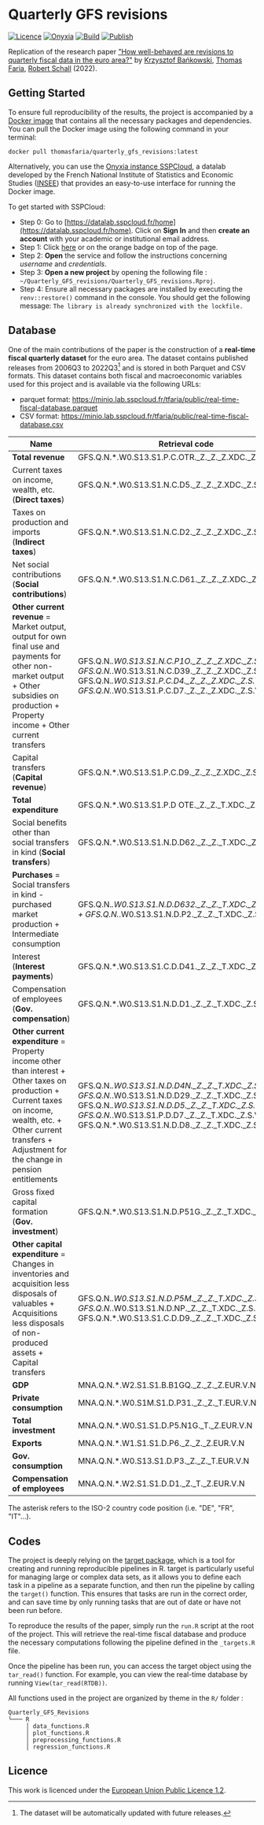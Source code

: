 # Quarterly GFS revisions

[![Licence](https://img.shields.io/badge/Licence-EUPL--1.2-001489)](https://joinup.ec.europa.eu/collection/eupl/eupl-text-eupl-12)
[![Onyxia](https://img.shields.io/badge/Launch-Datalab-orange?logo=R)](https://datalab.sspcloud.fr/launcher/ide/rstudio?autoLaunch=true&service.image.pullPolicy=«Always»&service.image.custom.enabled=true&service.image.custom.version=«thomasfaria%2Fquarterly_gfs_revisions%3Alatest»&security.allowlist.enabled=false&onyxia.friendlyName=«QGFS»)
[![Build](https://img.shields.io/github/actions/workflow/status/ThomasFaria/Quarterly_GFS_revisions/build-image.yaml?label=Build
)](https://hub.docker.com/repository/docker/thomasfaria/quarterly_gfs_revisions)
[![Publish](https://img.shields.io/github/actions/workflow/status/ThomasFaria/Quarterly_GFS_revisions/publish.yaml?label=Paper&style=flat)](https://thomasfaria.github.io/Quarterly_GFS_revisions/)

Replication of the research paper ["How well-behaved are revisions to quarterly fiscal data in the euro area?"](https://thomasfaria.github.io/Quarterly_GFS_revisions/) by [Krzysztof Bańkowski](https://www.ecb.europa.eu/pub/research/authors/profiles/krzysztof-bankowski.fr.html), [Thomas Faria](https://www.ecb.europa.eu/pub/research/authors/profiles/thomas-faria.fr.html), [Robert Schall](https://www.ecb.europa.eu/pub/research/authors/profiles/robert-schall.fr.html) (2022).

## Getting Started

To ensure full reproducibility of the results, the project is accompanied by a [Docker image](https://hub.docker.com/r/thomasfaria/quarterly_gfs_revisions) that contains all the necessary packages and dependencies. You can pull the Docker image using the following command in your terminal:

```
docker pull thomasfaria/quarterly_gfs_revisions:latest
```

Alternatively, you can use the [Onyxia instance SSPCloud](https://github.com/InseeFrLab/onyxia-web), a datalab developed by the French National Institute of Statistics and Economic Studies ([INSEE](https://www.insee.fr/fr/accueil)) that provides an easy-to-use interface for running the Docker image.

To get started with SSPCloud:

- Step 0: Go to [https://datalab.sspcloud.fr/home](https://datalab.sspcloud.fr/home). Click on **Sign In** and then **create an account** with your academic or institutional email address.
- Step 1: Click [here](https://datalab.sspcloud.fr/launcher/ide/rstudio?autoLaunch=true&service.image.pullPolicy=«Always»&service.image.custom.enabled=true&service.image.custom.version=«thomasfaria%2Fquarterly_gfs_revisions%3Alatest»&security.allowlist.enabled=false&onyxia.friendlyName=«QGFS») or on the orange badge on top of the page.
- Step 2: **Open** the service and follow the instructions concerning *username* and *credentials*.
- Step 3: **Open a new project** by opening the following file : `~/Quarterly_GFS_revisions/Quarterly_GFS_revisions.Rproj`.
- Step 4: Ensure all necessary packages are installed by executing the ```renv::restore()``` command in the console. You should get the following message: `The library is already synchronized with the lockfile.`

## Database

One of the main contributions of the paper is the construction of a **real-time fiscal quarterly dataset** for the euro area. The dataset contains published releases from 2006Q3 to 2022Q3[^1] and is stored in both Parquet and CSV formats. This dataset contains both fiscal and macroeconomic variables used for this project and is available via the following URLs:

- parquet format: https://minio.lab.sspcloud.fr/tfaria/public/real-time-fiscal-database.parquet
- CSV format: https://minio.lab.sspcloud.fr/tfaria/public/real-time-fiscal-database.csv

| Name      | Retrieval code |
| ----------- | ----------- |
|**Total revenue** |GFS.Q.N.*.W0.S13.S1.P.C.OTR._Z._Z._Z.XDC._Z.S.V.N._T|
|Current taxes on income, wealth, etc. (**Direct taxes**)| GFS.Q.N.*.W0.S13.S1.N.C.D5._Z._Z._Z.XDC._Z.S.V.N._T|
|Taxes on production and imports (**Indirect taxes**) |GFS.Q.N.*.W0.S13.S1.N.C.D2._Z._Z._Z.XDC._Z.S.V.N._T|
|Net social contributions (**Social contributions**) |GFS.Q.N.*.W0.S13.S1.N.C.D61._Z._Z._Z.XDC._Z.S.V.N._T|
|**Other current revenue** = Market output, output for own final use and payments for other non-market output + Other subsidies on production + Property income + Other current transfers |GFS.Q.N.*.W0.S13.S1.N.C.P1O._Z._Z._Z.XDC._Z.S.V.N._T + GFS.Q.N.*.W0.S13.S1.N.C.D39._Z._Z._Z.XDC._Z.S.V.N._T + GFS.Q.N.*.W0.S13.S1.P.C.D4._Z._Z._Z.XDC._Z.S.V.N._T + GFS.Q.N.*.W0.S13.S1.P.C.D7._Z._Z._Z.XDC._Z.S.V.N._T|
|Capital transfers (**Capital revenue**) |GFS.Q.N.*.W0.S13.S1.P.C.D9._Z._Z._Z.XDC._Z.S.V.N._T|
|**Total expenditure**| GFS.Q.N.*.W0.S13.S1.P.D OTE._Z._Z._T.XDC._Z.S.V.N._T|
|Social benefits other than social transfers in kind (**Social transfers**)| GFS.Q.N.*.W0.S13.S1.N.D.D62._Z._Z._T.XDC._Z.S.V.N._T|
|**Purchases** = Social transfers in kind - purchased market production + Intermediate consumption| GFS.Q.N.*.W0.S13.S1.N.D.D632._Z._Z._T.XDC._Z.S.V.N._T + GFS.Q.N.*.W0.S13.S1.N.D.P2._Z._Z._T.XDC._Z.S.V.N._T|
Interest (**Interest payments**) | GFS.Q.N.*.W0.S13.S1.C.D.D41._Z._Z._T.XDC._Z.S.V.N._T|
|Compensation of employees (**Gov. compensation**)| GFS.Q.N.*.W0.S13.S1.N.D.D1._Z._Z._T.XDC._Z.S.V.N._T|
|**Other current expenditure** = Property income other than interest + Other taxes on production + Current taxes on income, wealth, etc. + Other current transfers + Adjustment for the change in pension entitlements| GFS.Q.N.*.W0.S13.S1.N.D.D4N._Z._Z._T.XDC._Z.S.V.N._T + GFS.Q.N.*.W0.S13.S1.N.D.D29._Z._Z._T.XDC._Z.S.V.N._T + GFS.Q.N.*.W0.S13.S1.N.D.D5._Z._Z._T.XDC._Z.S.V.N._T + GFS.Q.N.*.W0.S13.S1.P.D.D7._Z._Z._T.XDC._Z.S.V.N._T + GFS.Q.N.*.W0.S13.S1.N.D.D8._Z._Z._T.XDC._Z.S.V.N._T|
|Gross fixed capital formation (**Gov. investment**)| GFS.Q.N.*.W0.S13.S1.N.D.P51G._Z._Z._T.XDC._Z.S.V.N._T|
|**Other capital expenditure** = Changes in inventories and acquisition less disposals of valuables + Acquisitions less disposals of non-produced assets + Capital transfers|GFS.Q.N.*.W0.S13.S1.N.D.P5M._Z._Z._T.XDC._Z.S.V.N._T + GFS.Q.N.*.W0.S13.S1.N.D.NP._Z._Z._T.XDC._Z.S.V.N._T + GFS.Q.N.*.W0.S13.S1.C.D.D9._Z._Z._T.XDC._Z.S.V.N._T|
|**GDP**| MNA.Q.N.*.W2.S1.S1.B.B1GQ._Z._Z._Z.EUR.V.N|
|**Private consumption**| MNA.Q.N.*.W0.S1M.S1.D.P31._Z._Z._T.EUR.V.N|
|**Total investment**| MNA.Q.N.*.W0.S1.S1.D.P5.N1G._T._Z.EUR.V.N|
|**Exports** |MNA.Q.N.*.W1.S1.S1.D.P6._Z._Z._Z.EUR.V.N|
|**Gov. consumption**| MNA.Q.N.*.W0.S13.S1.D.P3._Z._Z._T.EUR.V.N|
|**Compensation of employees** |MNA.Q.N.*.W2.S1.S1.D.D1._Z._T._Z.EUR.V.N|

The asterisk refers to the ISO-2 country code position (i.e. "DE", "FR", "IT"...).

[^1]: The dataset will be automatically updated with future releases.

## Codes

The project is deeply relying on the [target package](https://books.ropensci.org/targets/), which is a tool for creating and running reproducible pipelines in R. target is particularly useful for managing large or complex data sets, as it allows you to define each task in a pipeline as a separate function, and then run the pipeline by calling the ```target()``` function. This ensures that tasks are run in the correct order, and can save time by only running tasks that are out of date or have not been run before.

To reproduce the results of the paper, simply run the ```run.R``` script at the root of the project. This will retrieve the real-time fiscal database and produce the necessary computations following the pipeline defined in the ```_targets.R``` file.

Once the pipeline has been run, you can access the target object using the ```tar_read()``` function. For example, you can view the real-time database by running ```View(tar_read(RTDB))```.

All functions used in the project are organized by theme in the ```R/``` folder :

```
Quarterly_GFS_Revisions
└─── R
     │ data_functions.R
     │ plot_functions.R
     │ preprocessing_functions.R
     │ regression_functions.R

```

## Licence

This work is licenced under the [European Union Public Licence 1.2](https://joinup.ec.europa.eu/collection/eupl/eupl-text-eupl-12).
